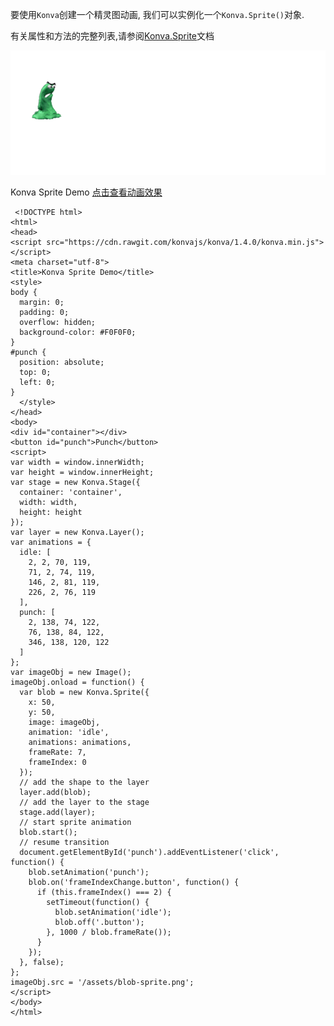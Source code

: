 要使用`Konva`创建一个精灵图动画, 我们可以实例化一个`Konva.Sprite()`对象.

有关属性和方法的完整列表,请参阅[Konva.Sprite](https://konvajs.github.io/api/Konva.Sprite.html)文档

 ![](images/sprite.png)  

 Konva Sprite Demo   [点击查看动画效果](https://konvajs.github.io/downloads/code/shapes/Sprite.html)    


     <!DOCTYPE html>
    <html>
    <head>
    <script src="https://cdn.rawgit.com/konvajs/konva/1.4.0/konva.min.js"></script>
    <meta charset="utf-8">
    <title>Konva Sprite Demo</title>
    <style>
    body {
      margin: 0;
      padding: 0;
      overflow: hidden;
      background-color: #F0F0F0;
    }
    #punch {
      position: absolute;
      top: 0;
      left: 0;
    }
      </style>
    </head>
    <body>
    <div id="container"></div>
    <button id="punch">Punch</button>
    <script>
    var width = window.innerWidth;
    var height = window.innerHeight;
    var stage = new Konva.Stage({
      container: 'container',
      width: width,
      height: height
    });
    var layer = new Konva.Layer();
    var animations = {
      idle: [
        2, 2, 70, 119,
        71, 2, 74, 119,
        146, 2, 81, 119,
        226, 2, 76, 119
      ],
      punch: [
        2, 138, 74, 122,
        76, 138, 84, 122,
        346, 138, 120, 122
      ]
    };
    var imageObj = new Image();
    imageObj.onload = function() {
      var blob = new Konva.Sprite({
        x: 50,
        y: 50,
        image: imageObj,
        animation: 'idle',
        animations: animations,
        frameRate: 7,
        frameIndex: 0
      });
      // add the shape to the layer
      layer.add(blob);
      // add the layer to the stage
      stage.add(layer);
      // start sprite animation
      blob.start();
      // resume transition
      document.getElementById('punch').addEventListener('click', function() {
        blob.setAnimation('punch');
        blob.on('frameIndexChange.button', function() {
          if (this.frameIndex() === 2) {
            setTimeout(function() {
              blob.setAnimation('idle');
              blob.off('.button');
            }, 1000 / blob.frameRate());
          }
        });
      }, false);
    };
    imageObj.src = '/assets/blob-sprite.png';
    </script>
    </body>
    </html>